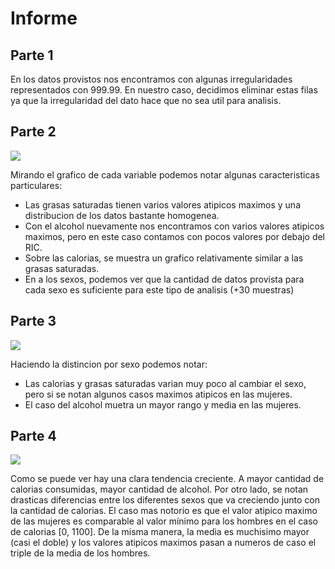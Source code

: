 # Informe

## Parte 1

En los datos provistos nos encontramos con algunas irregularidades representados con 999.99. En nuestro caso, decidimos eliminar estas filas ya que la irregularidad del dato hace que no sea util para analisis.

## Parte 2

![](./part_2.svg)

Mirando el grafico de cada variable podemos notar algunas caracteristicas particulares:

- Las grasas saturadas tienen varios valores atipicos maximos y una distribucion de los datos bastante homogenea.
- Con el alcohol nuevamente nos encontramos con varios valores atipicos maximos, pero en este caso contamos con pocos valores por debajo del RIC.
- Sobre las calorias, se muestra un grafico relativamente similar a las grasas saturadas.
- En a los sexos, podemos ver que la cantidad de datos provista para cada sexo es suficiente para este tipo de analisis (+30 muestras)

## Parte 3

![](./part_3.svg)

Haciendo la distincion por sexo podemos notar:
- Las calorias y grasas saturadas varian muy poco al cambiar el sexo, pero si se notan algunos casos maximos atipicos en las mujeres.
- El caso del alcohol muetra un mayor rango y media en las mujeres.

## Parte 4

![](./part_4.svg)

Como se puede ver hay una clara tendencia creciente. A mayor cantidad de calorias consumidas, mayor cantidad de alcohol. 
Por otro lado, se notan drasticas diferencias entre los diferentes sexos que va creciendo junto con la cantidad de calorias. El caso mas notorio es que el valor atipico maximo de las mujeres es comparable al valor mínimo para los hombres en el caso de calorias [0, 1100]. De la misma manera, la media es muchisimo mayor (casi el doble) y los valores atipicos maximos pasan a numeros de caso el triple de la media de los hombres.
